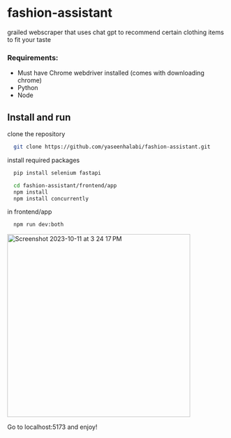 # fashion-assistant
grailed webscraper that uses chat gpt to recommend certain clothing items to fit your taste

<h3>Requirements:</h3>
<ul>
  <li>Must have Chrome webdriver installed (comes with downloading chrome)</li>
  <li>Python</li>
  <li>Node</li>
  
  
</ul>
<h2><strong>Install and run</strong></h2>
<p>clone the repository</p>

```sh
  git clone https://github.com/yaseenhalabi/fashion-assistant.git
```
<p>install required packages</p>

```sh
  pip install selenium fastapi
```

```sh
  cd fashion-assistant/frontend/app
  npm install
  npm install concurrently
```

<p>in frontend/app</p>

```sh
  npm run dev:both
```

<img width="419" alt="Screenshot 2023-10-11 at 3 24 17 PM" src="https://github.com/yaseenhalabi/fashion-assistant/assets/120742654/0b429e42-d831-483b-8180-cb34d8b9035b">

<p> Go to localhost:5173 and enjoy!</p>
